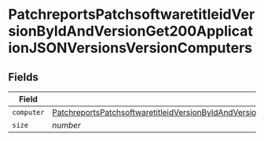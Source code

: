 # PatchreportsPatchsoftwaretitleidVersionByIdAndVersionGet200ApplicationJSONVersionsVersionComputers


## Fields

| Field                                                                                                                                                                                                                                               | Type                                                                                                                                                                                                                                                | Required                                                                                                                                                                                                                                            | Description                                                                                                                                                                                                                                         | Example                                                                                                                                                                                                                                             |
| --------------------------------------------------------------------------------------------------------------------------------------------------------------------------------------------------------------------------------------------------- | --------------------------------------------------------------------------------------------------------------------------------------------------------------------------------------------------------------------------------------------------- | --------------------------------------------------------------------------------------------------------------------------------------------------------------------------------------------------------------------------------------------------- | --------------------------------------------------------------------------------------------------------------------------------------------------------------------------------------------------------------------------------------------------- | --------------------------------------------------------------------------------------------------------------------------------------------------------------------------------------------------------------------------------------------------- |
| `computer`                                                                                                                                                                                                                                          | [PatchreportsPatchsoftwaretitleidVersionByIdAndVersionGet200ApplicationJSONVersionsVersionComputersComputer](../../models/operations/patchreportspatchsoftwaretitleidversionbyidandversionget200applicationjsonversionsversioncomputerscomputer.md) | :heavy_minus_sign:                                                                                                                                                                                                                                  | N/A                                                                                                                                                                                                                                                 |                                                                                                                                                                                                                                                     |
| `size`                                                                                                                                                                                                                                              | *number*                                                                                                                                                                                                                                            | :heavy_minus_sign:                                                                                                                                                                                                                                  | N/A                                                                                                                                                                                                                                                 | 1                                                                                                                                                                                                                                                   |